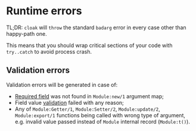 # Runtime errors

TL;DR: `cloak` will `throw` the standard `badarg` error in every case other than happy-path one.

This means that you should wrap critical sections of your code with `try..catch` to avoid process crash.

## Validation errors

Validation errors will be generated in case of:

* [Required field](field-types.md) was not found in `Module:new/1` argument map;
* Field value [validation](validators.md) failed with any reason;
* Any of `Module:Getter/1`, `Module:Setter/2`, `Module:update/2`, `Module:export/1` functions being called with wrong type of argument, e.g. invalid value passed instead of `Module` internal record (`Module:t()`).
